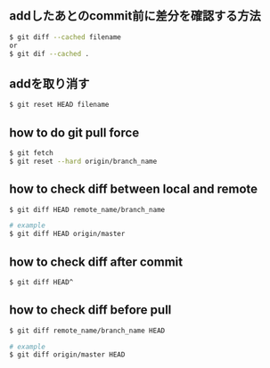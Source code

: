 ## addしたあとのcommit前に差分を確認する方法
```bash
$ git diff --cached filename
or
$ git dif --cached .
```

## addを取り消す
```bash
$ git reset HEAD filename
```

## how to do git pull force
```bash
$ git fetch
$ git reset --hard origin/branch_name
```

## how to check diff between local and remote
```bash
$ git diff HEAD remote_name/branch_name

# example
$ git diff HEAD origin/master
```

## how to check diff after commit
```bash
$ git diff HEAD^
```

## how to check diff before pull
```bash
$ git diff remote_name/branch_name HEAD 

# example
$ git diff origin/master HEAD 
```
